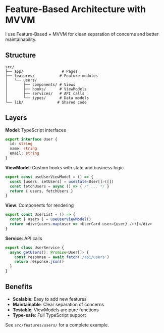 # Feature-Based Architecture with MVVM

I use Feature-Based + MVVM for clean separation of concerns and better maintainability.

## Structure

```
src/
├── app/                 # Pages
├── features/           # Feature modules
│   └── users/
│       ├── components/ # Views
│       ├── hooks/      # ViewModels
│       ├── services/   # API calls
│       └── types/      # Data models
└── lib/               # Shared code
```

## Layers

**Model**: TypeScript interfaces
```typescript
export interface User {
  id: string
  name: string
  email: string
}
```

**ViewModel**: Custom hooks with state and business logic
```typescript
export const useUserViewModel = () => {
  const [users, setUsers] = useState<User[]>([])
  const fetchUsers = async () => { /* ... */ }
  return { users, fetchUsers }
}
```

**View**: Components for rendering
```typescript
export const UserList = () => {
  const { users } = useUserViewModel()
  return <div>{users.map(user => <UserCard user={user} />)}</div>
}
```

**Service**: API calls
```typescript
export class UserService {
  async getUsers(): Promise<User[]> {
    const response = await fetch('/api/users')
    return response.json()
  }
}
```

## Benefits

- **Scalable**: Easy to add new features
- **Maintainable**: Clear separation of concerns
- **Testable**: ViewModels are pure functions
- **Type-safe**: Full TypeScript support

See `src/features/users/` for a complete example.

